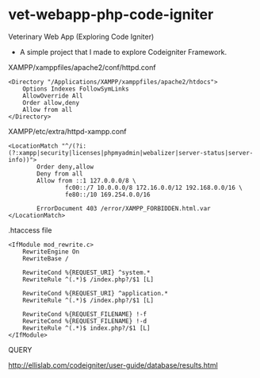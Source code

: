vet-webapp-php-code-igniter
===========================

Veterinary Web App (Exploring Code Igniter) 
- A simple project that I made to explore Codeigniter Framework. 

XAMPP/xamppfiles/apache2/conf/httpd.conf

```
<Directory "/Applications/XAMPP/xamppfiles/apache2/htdocs">
    Options Indexes FollowSymLinks
    AllowOverride All
    Order allow,deny
    Allow from all
</Directory>
```

XAMPP/etc/extra/httpd-xampp.conf

```
<LocationMatch "^/(?i:(?:xampp|security|licenses|phpmyadmin|webalizer|server-status|server-info))">
        Order deny,allow
        Deny from all
        Allow from ::1 127.0.0.0/8 \
                fc00::/7 10.0.0.0/8 172.16.0.0/12 192.168.0.0/16 \
                fe80::/10 169.254.0.0/16

        ErrorDocument 403 /error/XAMPP_FORBIDDEN.html.var
</LocationMatch>
```



.htaccess file
```
<IfModule mod_rewrite.c>
    RewriteEngine On
    RewriteBase /

    RewriteCond %{REQUEST_URI} ^system.*
    RewriteRule ^(.*)$ /index.php?/$1 [L]
    
    RewriteCond %{REQUEST_URI} ^application.*
    RewriteRule ^(.*)$ /index.php?/$1 [L]

    RewriteCond %{REQUEST_FILENAME} !-f
    RewriteCond %{REQUEST_FILENAME} !-d
    RewriteRule ^(.*)$ index.php?/$1 [L]
</IfModule> 
```


QUERY 

http://ellislab.com/codeigniter/user-guide/database/results.html
